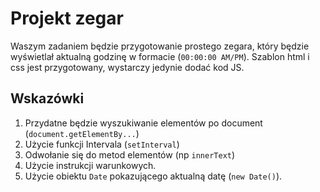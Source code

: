 # Projekt zegar

Waszym zadaniem będzie przygotowanie prostego zegara, który będzie wyświetlał aktualną godzinę w formacie (`00:00:00 AM/PM`).
Szablon html i css jest przygotowany, wystarczy jedynie dodać kod JS.

## Wskazówki
1. Przydatne będzie wyszukiwanie elementów po document (`document.getElementBy...`)
2. Użycie funkcji Intervala (`setInterval`)
3. Odwołanie się do metod elementów (np `innerText`)
4. Użycie instrukcji warunkowych.
5. Użycie obiektu `Date` pokazującego aktualną datę (`new Date()`).